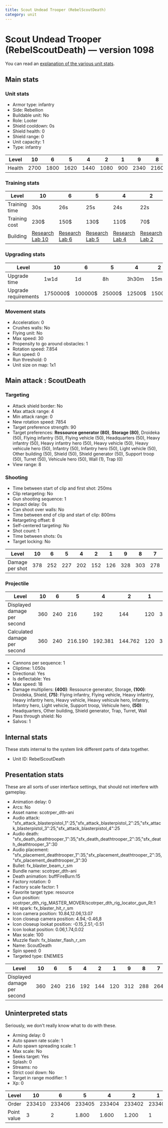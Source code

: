 ```yaml
---
title: Scout Undead Trooper (RebelScoutDeath)
category: unit
---
```


# Scout Undead Trooper (RebelScoutDeath) — version 1098

You can read an [explanation  of the various unit stats](unitexplained.md).

## Main stats

### Unit stats

  * Armor type: infantry
  * Side: Rebellion
  * Buildable unit: No
  * Role: Looter
  * Shield cooldown: 0s
  * Shield health: 0
  * Shield range: 0
  * Unit capacity: 1
  * Type: infantry

|Level |10  |6   |5   |4   |2   |1  |9   |8   |7   |3   |
|------|----|----|----|----|----|---|----|----|----|----|
|Health|2700|1800|1620|1440|1080|900|2340|2160|1980|1260|


### Training stats

|Level        |10                                     |6                                     |5                                     |4                                     |2                                     |1                                |9                                     |8                                     |7                                     |3                                     |
|-------------|---------------------------------------|--------------------------------------|--------------------------------------|--------------------------------------|--------------------------------------|---------------------------------|--------------------------------------|--------------------------------------|--------------------------------------|--------------------------------------|
|Training time|30s                                    |26s                                   |25s                                   |24s                                   |22s                                   |21s                              |29s                                   |28s                                   |27s                                   |23s                                   |
|Training cost|230$                                   |150$                                  |130$                                  |110$                                  |70$                                   |50$                              |210$                                  |190$                                  |170$                                  |90$                                   |
|Building     |[Research Lab 10](rebelOffenseLab.html)|[Research Lab 6](rebelOffenseLab.html)|[Research Lab 5](rebelOffenseLab.html)|[Research Lab 4](rebelOffenseLab.html)|[Research Lab 2](rebelOffenseLab.html)|[Barracks 10](rebelBarracks.html)|[Research Lab 9](rebelOffenseLab.html)|[Research Lab 8](rebelOffenseLab.html)|[Research Lab 7](rebelOffenseLab.html)|[Research Lab 3](rebelOffenseLab.html)|


### Upgrading stats

|Level               |10      |6      |5     |4     |2    |1   |9       |8      |7      |3    |
|--------------------|--------|-------|------|------|-----|----|--------|-------|-------|-----|
|Upgrade time        |1w1d    |1d     |8h    |3h30m |15m  |0s  |5d      |3d12h  |2d     |1h   |
|Upgrade requirements|1750000$|100000$|25000$|12500$|1500$|600$|1000000$|320000$|160000$|4000$|


### Movement stats

  * Acceleration: 0
  * Crushes walls: No
  * Flying unit: No
  * Max speed: 30
  * Propensity to go around obstacles: 1
  * Rotation speed: 7.854
  * Run speed: 0
  * Run threshold: 0
  * Unit size on map: 1x1

## Main attack : ScoutDeath

### Targeting

  * Attack shield border: No
  * Max attack range: 4
  * Min attack range: 0
  * New rotation speed: 7854
  * Target preference strength: 90
  * Target preferences: **Ressource generator (80)**, **Storage (80)**, Droideka (50), Flying infantry (50), Flying vehicle (50), Headquarters (50), Heavy infantry (50), Heavy infantry hero (50), Heavy vehicle (50), Heavy vehicule hero (50), Infantry (50), Infantry hero (50), Light vehicle (50), Other building (50), Shield (50), Shield generator (50), Support troop (50), Turret (50), Vehicule hero (50), Wall (1), Trap (0)
  * View range: 8

### Shooting

  * Time between start of clip and first shot: 250ms
  * Clip retargeting: No
  * Gun shooting sequence: 1
  * Impact delay: 0s
  * Can shoot over walls: No
  * Time between end of clip and start of clip: 800ms
  * Retargeting offset: 8
  * Self-centered targeting: No
  * Shot count: 1
  * Time between shots: 0s
  * Target locking: No

|Level          |10 |6  |5  |4  |2  |1  |9  |8  |7  |3  |
|---------------|---|---|---|---|---|---|---|---|---|---|
|Damage per shot|378|252|227|202|152|126|328|303|278|177|


### Projectile

|Level                       |10 |6  |5      |4      |2      |1  |9      |8      |7      |3      |
|----------------------------|---|---|-------|-------|-------|---|-------|-------|-------|-------|
|Displayed damage per second |360|240|216    |192    |144    |120|312    |288    |264    |168    |
|Calculated damage per second|360|240|216.190|192.381|144.762|120|312.381|288.571|264.762|168.571|


  * Cannons per sequence: 1
  * Cliptime: 1.050s
  * Directional: Yes
  * Is deflectable: Yes
  * Max speed: 18
  * Damage multipliers: **(400)**: Ressource generator, Storage, **(100)**: Droideka, Shield, **(75)**: Flying infantry, Flying vehicle, Heavy infantry, Heavy infantry hero, Heavy vehicle, Heavy vehicule hero, Infantry, Infantry hero, Light vehicle, Support troop, Vehicule hero, **(50)**: Headquarters, Other building, Shield generator, Trap, Turret, Wall
  * Pass through shield: No
  * Salvos: 1

## Internal stats

These stats internal to the system link different parts of data together.

  * Unit ID: RebelScoutDeath

## Presentation stats

These are all sorts of user interface settings, that should not interfere with gameplay.

  * Animation delay: 0
  * Arcs: No
  * Asset name: scotrper_dth-ani
  * Audio attack: "sfx_attack_blasterpistol_1":25,"sfx_attack_blasterpistol_2":25,"sfx_attack_blasterpistol_3":25,"sfx_attack_blasterpistol_4":25
  * Audio death: "sfx_death_deathtrooper_1":35,"sfx_death_deathtrooper_2":35,"sfx_death_deathtrooper_3":30
  * Audio placement: "sfx_placement_deathtrooper_1":35,"sfx_placement_deathtrooper_2":35,"sfx_placement_deathtrooper_3":30
  * Bullet: fx_blaster_beam_r_sm
  * Bundle name: scotrper_dth-ani
  * Death animation: buffFireBurn:15
  * Factory rotation: 0
  * Factory scale factor: 1
  * Favorite target type: resource
  * Gun position: scotrper_dth_rig_MASTER_MOVER/scotrper_dth_rig_locator_gun_Rt:1
  * Hit spark: fx_blaster_hit_r_sm
  * Icon camera position: 10.84,12.06,13.07
  * Icon closeup camera position: 4.94,-0.46,8
  * Icon closeup lookat position: -0.15,2.51,-0.51
  * Icon lookat position: 0.06,1.74,0.02
  * Max scale: 100
  * Muzzle flash: fx_blaster_flash_r_sm
  * Name: ScoutDeath
  * Spin speed: 0
  * Targeted type: ENEMIES

|Level                      |10 |6  |5  |4  |2  |1  |9  |8  |7  |3  |
|---------------------------|---|---|---|---|---|---|---|---|---|---|
|Displayed damage per second|360|240|216|192|144|120|312|288|264|168|


## Uninterpreted stats

Seriously, we don't really know what to do with these.

  * Arming delay: 0
  * Auto spawn rate scale: 1
  * Auto spawn spreading scale: 1
  * Max scale: No
  * Seeks target: Yes
  * Splash: 0
  * Streams: no
  * Strict cool down: No
  * Target in range modifier: 1
  * Xp: 0

|Level      |10    |6     |5     |4     |2     |1     |9     |8     |7     |3     |
|-----------|------|------|------|------|------|------|------|------|------|------|
|Order      |233410|233406|233405|233404|233402|233401|233409|233408|233407|233403|
|Point value|3     |2     |1.800 |1.600 |1.200 |1     |2.600 |2.400 |2.200 |1.400 |


